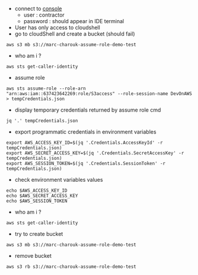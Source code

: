 * connect to [console](https://637423642269.signin.aws.amazon.com/console) 
  * user : contractor
  * password : should appear in IDE terminal
* User has only access to cloudshell
* go to cloudShell and create a bucket (should fail)

```
aws s3 mb s3://marc-charouk-assume-role-demo-test
```

* who am i ?

```
aws sts get-caller-identity
```

* assume role 

```
aws sts assume-role --role-arn "arn:aws:iam::637423642269:role/S3access" --role-session-name DevOnAWS > tempCredentials.json
```

* display temporary credentials returned by assume role cmd

```
jq '.' tempCredentials.json
```

* export programmatic credentials in environment variables

```
export AWS_ACCESS_KEY_ID=$(jq '.Credentials.AccessKeyId' -r tempCredentials.json)
export AWS_SECRET_ACCESS_KEY=$(jq '.Credentials.SecretAccessKey' -r tempCredentials.json)
export AWS_SESSION_TOKEN=$(jq '.Credentials.SessionToken' -r tempCredentials.json)

```

* check environment variables values

```
echo $AWS_ACCESS_KEY_ID
echo $AWS_SECRET_ACCESS_KEY
echo $AWS_SESSION_TOKEN

```

* who am i ?

```
aws sts get-caller-identity
```

* try to create bucket

```
aws s3 mb s3://marc-charouk-assume-role-demo-test
```

* remove bucket

```
aws s3 rb s3://marc-charouk-assume-role-demo-test
```